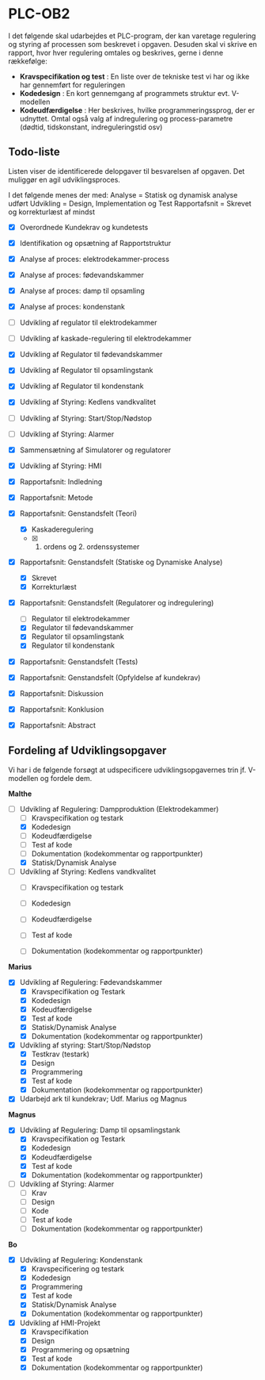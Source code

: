 # PLC-OB2
I det følgende skal udarbejdes et PLC-program, der kan varetage regulering og styring af processen som beskrevet i opgaven. Desuden skal vi skrive en rapport, hvor hver regulering omtales og beskrives, gerne i denne rækkefølge:

 - **Kravspecifikation og test** : En liste over de tekniske test vi har og ikke har gennemført for reguleringen
 - **Kodedesign** : En kort gennemgang af programmets struktur evt. V-modellen
 - **Kodeudfærdigelse** : Her beskrives, hvilke programmeringssprog, der er udnyttet. Omtal også valg af indregulering og process-parametre (dødtid, tidskonstant, indreguleringstid osv)


## Todo-liste
Listen viser de identificerede delopgaver til besvarelsen af opgaven. Det muliggør en agil udviklingsproces.

I det følgende menes der med:
Analyse = Statisk og dynamisk analyse udført
Udvikling = Design, Implementation og Test
Rapportafsnit = Skrevet og korrekturlæst af mindst   

- [x] Overordnede Kundekrav og kundetests
- [x] Identifikation og opsætning af Rapportstruktur
- [x] Analyse af proces: elektrodekammer-process
- [x] Analyse af proces: fødevandskammer
- [x] Analyse af proces: damp til opsamling
- [x] Analyse af proces: kondenstank
- [ ] Udvikling af regulator til elektrodekammer
- [ ] Udvikling af kaskade-regulering til elektrodekammer
- [x] Udvikling af Regulator til fødevandskammer
- [x] Udvikling af Regulator til opsamlingstank
- [x] Udvikling af Regulator til kondenstank
- [x] Udvikling af Styring: Kedlens vandkvalitet
- [ ] Udvikling af Styring: Start/Stop/Nødstop
- [ ] Udvikling af Styring: Alarmer
- [x] Sammensætning af Simulatorer og regulatorer
- [x] Udvikling af Styring: HMI
- [x] Rapportafsnit: Indledning
- [x] Rapportafsnit: Metode
- [x] Rapportafsnit: Genstandsfelt (Teori)
	- [x] Kaskaderegulering
	- [x] 1. ordens og 2. ordenssystemer
- [x] Rapportafsnit: Genstandsfelt (Statiske og Dynamiske Analyse)
	- [x] Skrevet
	- [x] Korrekturlæst
- [x] Rapportafsnit: Genstandsfelt (Regulatorer og indregulering)
	- [ ] Regulator til elektrodekammer
	- [x] Regulator til fødevandskammer
	- [x] Regulator til opsamlingstank
	- [x] Regulator til kondenstank
- [x] Rapportafsnit: Genstandsfelt (Tests)
- [x] Rapportafsnit: Genstandsfelt (Opfyldelse af kundekrav)
- [x] Rapportafsnit: Diskussion
- [x] Rapportafsnit: Konklusion
- [x] Rapportafsnit: Abstract


## Fordeling af Udviklingsopgaver
Vi har i de følgende forsøgt at udspecificere udviklingsopgavernes trin jf. V-modellen og fordele dem.


**Malthe**
- [ ] Udvikling af Regulering: Dampproduktion (Elektrodekammer)
	- [ ] Kravspecifikation og testark
	- [x] Kodedesign
	- [ ] Kodeudfærdigelse
	- [ ] Test af kode
	- [ ] Dokumentation (kodekommentar og rapportpunkter)
	- [x] Statisk/Dynamisk Analyse
- [ ] Udvikling af Styring: Kedlens vandkvalitet
	- [ ] Kravspecifikation og testark
	- [ ] Kodedesign
	- [ ] Kodeudfærdigelse
	- [ ] Test af kode
	- [ ] Dokumentation (kodekommentar og rapportpunkter)


**Marius**
- [x] Udvikling af Regulering: Fødevandskammer
	- [x] Kravspecifikation og Testark
	- [x] Kodedesign
	- [x] Kodeudfærdigelse
	- [x] Test af kode
	- [x] Statisk/Dynamisk Analyse
	- [x] Dokumentation (kodekommentar og rapportpunkter)
- [x] Udvikling af styring: Start/Stop/Nødstop
	- [x] Testkrav (testark)
	- [x] Design
	- [x] Programmering
	- [x] Test af kode
	- [x] Dokumentation (kodekommentar og rapportpunkter)
- [x] Udarbejd ark til kundekrav; Udf. Marius og Magnus

**Magnus**
- [x] Udvikling af Regulering: Damp til opsamlingstank	
	- [x] Kravspecifikation og Testark
	- [x] Kodedesign
	- [x] Kodeudfærdigelse
	- [x] Test af kode
	- [x] Dokumentation (kodekommentar og rapportpunkter)
- [ ] Udvikling af Styring: Alarmer
	- [ ] Krav
	- [ ] Design
	- [ ] Kode
	- [ ] Test af kode
	- [ ] Dokumentation (kodekommentar og rapportpunkter)

**Bo**
- [x] Udvikling af Regulering: Kondenstank	
	- [x] Kravspecificering og testark
	- [x] Kodedesign
	- [x] Programmering
	- [x] Test af kode
	- [x] Statisk/Dynamisk Analyse
	- [x] Dokumentation (kodekommentar og rapportpunkter)
- [x] Udvikling af HMI-Projekt
	- [x] Kravspecifikation
	- [x] Design
	- [x] Programmering og opsætning
	- [x] Test af kode
	- [x] Dokumentation (kodekommentar og rapportpunkter)
